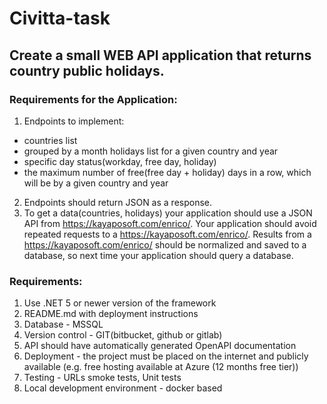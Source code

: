 # Civitta-task

## Create a small WEB API application that returns country public holidays.

### Requirements for the Application:
1. Endpoints to implement:
- countries list
- grouped by a month holidays list for a given country and year
- specific day status(workday, free day, holiday)
- the maximum number of free(free day + holiday) days in a row, which will be by a given country and year
2. Endpoints should return JSON as a response.
3. To get a data(countries, holidays) your application should use a JSON API from https://kayaposoft.com/enrico/. Your application should avoid repeated requests to a https://kayaposoft.com/enrico/. Results from a https://kayaposoft.com/enrico/ should be normalized and saved to a database, so next time your application should query a database.
 
### Requirements:
1. Use .NET 5 or newer version of the framework
2. README.md with deployment instructions
3. Database - MSSQL
4. Version control - GIT(bitbucket, github or gitlab)
5. API should have automatically generated OpenAPI documentation
6. Deployment - the project must be placed on the internet and publicly available (e.g. free hosting available at Azure (12 months free tier))
7. Testing - URLs smoke tests, Unit tests
8. Local development environment - docker based
 

